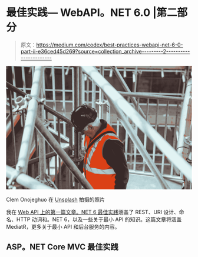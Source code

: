# 最佳实践— WebAPI。NET 6.0 |第二部分

> 原文：<https://medium.com/codex/best-practices-webapi-net-6-0-part-ii-e36ced45d269?source=collection_archive---------2----------------------->

![](img/21818a0a647f224beb7027ab72421124.png)

Clem Onojeghuo 在 [Unsplash](https://unsplash.com?utm_source=medium&utm_medium=referral) 拍摄的照片

我在 [Web API 上的第一篇文章。NET 6 最佳实践](/codex/best-practices-webapi-net-6-0-ccf28b908cc5)涵盖了 REST、URI 设计、命名、HTTP 动词和。NET 6，以及一些关于最小 API 的知识。这篇文章将涵盖 MediatR，更多关于最小 API 和后台服务的内容。

## ASP。NET Core MVC 最佳实践